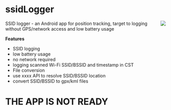 ssidLogger
==========

<img src="https://rawgit.com/zordius/ssidLogger/master/logo.svg" align="right"> SSID logger - an Android app for position tracking, target to logging without GPS/network access and low battery usage

**Features**

* SSID logging
 * low battery usage
 * no network required
 * logging scanned Wi-Fi SSID/BSSID and timestamp in CST
* File conversion
 * use xxxx API to resolve SSID/BSSID location
 * convert SSID/BSSID to gpx/kml files

THE APP IS NOT READY
====================
